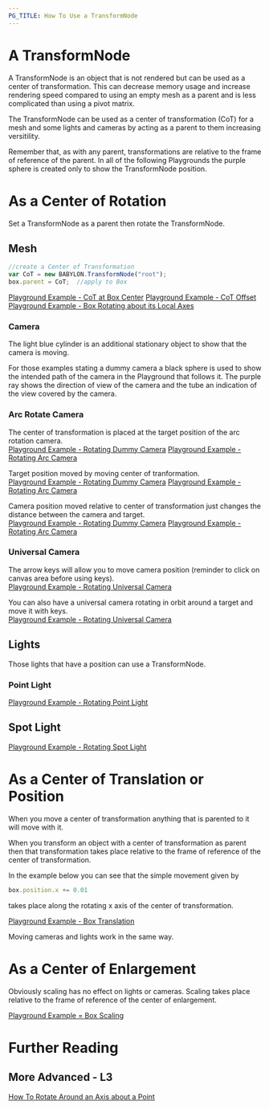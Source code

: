 ```yaml
---
PG_TITLE: How To Use a TransformNode
---
```


# A TransformNode

A TransformNode is an object that is not rendered but can be used as a center of transformation. This can decrease memory usage and increase rendering speed compared to using an empty mesh as a parent and is less complicated than using a pivot matrix.

The TransformNode can be used as a center of transformation (CoT) for a mesh and some lights and cameras by acting as a parent to them increasing versitility.

Remember that, as with any parent, transformations are relative to the frame of reference of the parent.
In all of the following Playgrounds the purple sphere is created only to show the TransformNode position. 

# As a Center of Rotation

Set a TransformNode as a parent then rotate the TransformNode.

## Mesh

```javascript
//create a Center of Transformation
var CoT = new BABYLON.TransformNode("root"); 
box.parent = CoT;  //apply to Box
```
[Playground Example - CoT at Box Center](https://www.babylonjs-playground.com/#2JKA91)
[Playground Example - CoT Offset](https://www.babylonjs-playground.com/#2JKA91#1)
[Playground Example - Box Rotating about its Local Axes](https://www.babylonjs-playground.com/#2JKA91#2)

### Camera 
The light blue cylinder is an additional stationary object to show that the camera is moving.

For those examples stating a dummy camera a black sphere is used to show the intended path of the camera in the Playground that follows it. The purple ray shows the direction of view of the camera and the tube an indication of the view covered by the camera.

### Arc Rotate Camera
The center of transformation is placed at the target position of the arc rotation camera.  
[Playground Example - Rotating Dummy Camera](https://www.babylonjs-playground.com/#PP962K#1)
[Playground Example - Rotating Arc Camera](https://www.babylonjs-playground.com/#2JKA91#4)

Target position moved by moving center of tranformation.  
[Playground Example - Rotating Dummy Camera](https://www.babylonjs-playground.com/#PP962K#2)
[Playground Example - Rotating Arc Camera](https://www.babylonjs-playground.com/#2JKA91#5)

Camera position moved relative to center of transformation just changes the distance between the camera and target.  
[Playground Example - Rotating Dummy Camera](https://www.babylonjs-playground.com/#PP962K#3)
[Playground Example - Rotating Arc Camera](https://www.babylonjs-playground.com/#2JKA91#6)

### Universal Camera
The arrow keys will allow you to move camera position (reminder to click on canvas area before using keys).  
[Playground Example - Rotating Universal Camera](https://www.babylonjs-playground.com/#2JKA91#8)

You can also have a universal camera rotating in orbit around a target and move it with keys.  
[Playground Example - Rotating Universal Camera](https://www.babylonjs-playground.com/#2JKA91#9)

## Lights
Those lights that have a position can use a TransformNode.

### Point Light
[Playground Example - Rotating Point Light](https://www.babylonjs-playground.com/#2JKA91#10)

## Spot Light
[Playground Example - Rotating Spot Light](https://www.babylonjs-playground.com/#2JKA91#11)

# As a Center of Translation or Position

When you move a center of transformation anything that is parented to it will move with it.

When you transform an object with a center of transformation as parent then that transformation takes place relative to the frame of reference of the center of transformation. 

In the example below you can see that the simple movement given by

```javascript
box.position.x += 0.01
``` 
takes place along the rotating x axis of the center of transformation.

[Playground Example - Box Translation](https://www.babylonjs-playground.com/#2JKA91#12)

Moving cameras and lights work in the same way.

# As a Center of Enlargement

Obviously scaling has no effect on lights or cameras. Scaling takes place relative to the frame of reference of the center of enlargement.

[Playground Example = Box Scaling](https://www.babylonjs-playground.com/#2JKA91#13)

# Further Reading

## More Advanced - L3

[How To Rotate Around an Axis about a Point](/How_To/Pivot)



